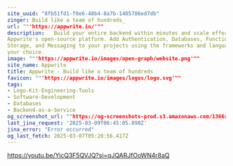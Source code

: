 ```yaml
---
site_uuid: "8fb51fd1-f0e6-48b4-8a7b-1485786ed7db"
zinger: Build like a team of hundreds_
url: ""'https://appwrite.io/'""
description:   Build your entire backend within minutes and scale effortlessly using
Appwrite's open-source platform. Add Authentication, Databases, Functions,
Storage, and Messaging to your projects using the frameworks and languages of
your choice.
image: ""'https://appwrite.io/images/open-graph/website.png'""
site_name: Appwrite
title: Appwrite - Build like a team of hundreds
favicon: ""'https://appwrite.io/images/logos/logo.svg'""
tags:
- Lego-Kit-Engineering-Tools
- Software-Development
- Databases
- Backend-as-a-Service
og_screenshot_url: ""https://og-screenshots-prod.s3.amazonaws.com/1366x768/80/false/4bc89ea2cf3727d5ed6efc61a76901746056b65ede9671b6a9a703d554349443.jpeg""
last_jina_request: '2025-03-09T06:45:05.890Z'
jina_error: "Error occurred"
og_last_fetch: 2025-03-07T05:20:56.417Z
---
```


https://youtu.be/YicQ3F5QVJQ?si=qJQARJfOoWN4r8aQ
